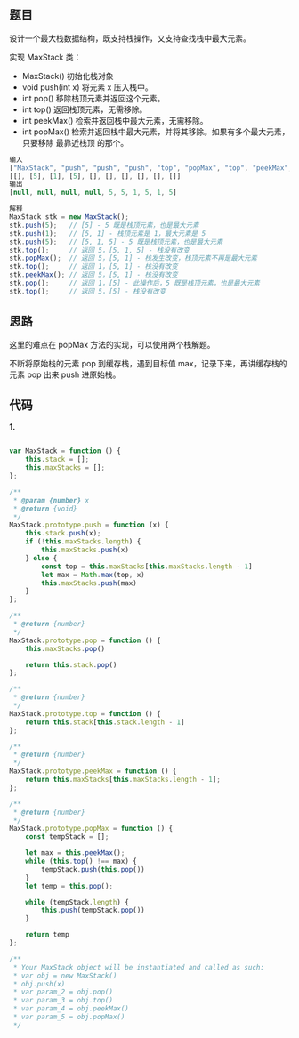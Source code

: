## 题目

设计一个最大栈数据结构，既支持栈操作，又支持查找栈中最大元素。

实现 MaxStack 类：

- MaxStack() 初始化栈对象
- void push(int x) 将元素 x 压入栈中。
- int pop() 移除栈顶元素并返回这个元素。
- int top() 返回栈顶元素，无需移除。
- int peekMax() 检索并返回栈中最大元素，无需移除。
- int popMax() 检索并返回栈中最大元素，并将其移除。如果有多个最大元素，只要移除 最靠近栈顶 的那个。

```js
输入
["MaxStack", "push", "push", "push", "top", "popMax", "top", "peekMax", "pop", "top"]
[[], [5], [1], [5], [], [], [], [], [], []]
输出
[null, null, null, null, 5, 5, 1, 5, 1, 5]

解释
MaxStack stk = new MaxStack();
stk.push(5);   // [5] - 5 既是栈顶元素，也是最大元素
stk.push(1);   // [5, 1] - 栈顶元素是 1，最大元素是 5
stk.push(5);   // [5, 1, 5] - 5 既是栈顶元素，也是最大元素
stk.top();     // 返回 5，[5, 1, 5] - 栈没有改变
stk.popMax();  // 返回 5，[5, 1] - 栈发生改变，栈顶元素不再是最大元素
stk.top();     // 返回 1，[5, 1] - 栈没有改变
stk.peekMax(); // 返回 5，[5, 1] - 栈没有改变
stk.pop();     // 返回 1，[5] - 此操作后，5 既是栈顶元素，也是最大元素
stk.top();     // 返回 5，[5] - 栈没有改变

```

## 思路

这里的难点在 popMax 方法的实现，可以使用两个栈解题。

不断将原始栈的元素 pop 到缓存栈，遇到目标值 max，记录下来，再讲缓存栈的元素 pop 出来 push 进原始栈。

## 代码

**1.**

```js

var MaxStack = function () {
    this.stack = [];
    this.maxStacks = [];
};

/** 
 * @param {number} x
 * @return {void}
 */
MaxStack.prototype.push = function (x) {
    this.stack.push(x);
    if (!this.maxStacks.length) {
        this.maxStacks.push(x)
    } else {
        const top = this.maxStacks[this.maxStacks.length - 1]
        let max = Math.max(top, x)
        this.maxStacks.push(max)
    }
};

/**
 * @return {number}
 */
MaxStack.prototype.pop = function () {
    this.maxStacks.pop()

    return this.stack.pop()
};

/**
 * @return {number}
 */
MaxStack.prototype.top = function () {
    return this.stack[this.stack.length - 1]
};

/**
 * @return {number}
 */
MaxStack.prototype.peekMax = function () {
    return this.maxStacks[this.maxStacks.length - 1];
};

/**
 * @return {number}
 */
MaxStack.prototype.popMax = function () {
    const tempStack = [];

    let max = this.peekMax();
    while (this.top() !== max) {
        tempStack.push(this.pop())
    }
    let temp = this.pop();

    while (tempStack.length) {
        this.push(tempStack.pop())
    }

    return temp
};

/**
 * Your MaxStack object will be instantiated and called as such:
 * var obj = new MaxStack()
 * obj.push(x)
 * var param_2 = obj.pop()
 * var param_3 = obj.top()
 * var param_4 = obj.peekMax()
 * var param_5 = obj.popMax()
 */
```